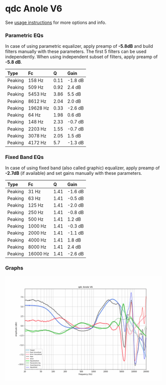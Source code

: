 # qdc Anole V6
See [usage instructions](https://github.com/jaakkopasanen/AutoEq#usage) for more options and info.

### Parametric EQs
In case of using parametric equalizer, apply preamp of **-5.8dB** and build filters manually
with these parameters. The first 5 filters can be used independently.
When using independent subset of filters, apply preamp of **-5.8 dB**.

| Type    | Fc       |    Q | Gain    |
|:--------|:---------|:-----|:--------|
| Peaking | 158 Hz   | 0.11 | -1.8 dB |
| Peaking | 509 Hz   | 0.92 | 2.4 dB  |
| Peaking | 5453 Hz  | 3.86 | 5.5 dB  |
| Peaking | 8612 Hz  | 2.04 | 2.0 dB  |
| Peaking | 19628 Hz | 0.33 | -2.6 dB |
| Peaking | 64 Hz    | 1.98 | 0.6 dB  |
| Peaking | 148 Hz   | 2.33 | -0.7 dB |
| Peaking | 2203 Hz  | 1.55 | -0.7 dB |
| Peaking | 3078 Hz  | 2.05 | 1.5 dB  |
| Peaking | 4172 Hz  | 5.7  | -1.3 dB |

### Fixed Band EQs
In case of using fixed band (also called graphic) equalizer, apply preamp of **-2.7dB**
(if available) and set gains manually with these parameters.

| Type    | Fc       |    Q | Gain    |
|:--------|:---------|:-----|:--------|
| Peaking | 31 Hz    | 1.41 | -1.6 dB |
| Peaking | 63 Hz    | 1.41 | -0.5 dB |
| Peaking | 125 Hz   | 1.41 | -2.0 dB |
| Peaking | 250 Hz   | 1.41 | -0.8 dB |
| Peaking | 500 Hz   | 1.41 | 1.2 dB  |
| Peaking | 1000 Hz  | 1.41 | -0.3 dB |
| Peaking | 2000 Hz  | 1.41 | -1.1 dB |
| Peaking | 4000 Hz  | 1.41 | 1.8 dB  |
| Peaking | 8000 Hz  | 1.41 | 2.4 dB  |
| Peaking | 16000 Hz | 1.41 | -2.6 dB |

### Graphs
![](./qdc%20Anole%20V6.png)